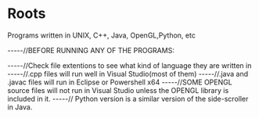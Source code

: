 # Roots
Programs written in UNIX, C++, Java, OpenGL,Python, etc


-----//BEFORE RUNNING ANY OF THE PROGRAMS:

-----//Check file extentions to see what kind of language they are written in
-----//.cpp files will run well in Visual Studio(most of them)
-----//.java and .javac files will run in Eclipse or Powershell x64
-----//SOME OPENGL source files will not run in Visual Studio unless the OPENGL library is included in it.
-----// Python version is a similar version of the side-scroller in Java.
